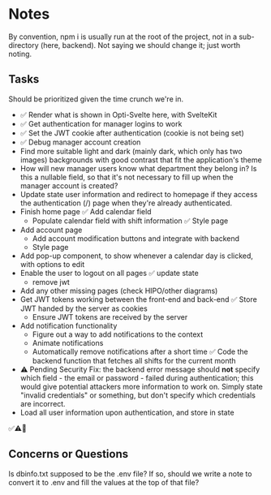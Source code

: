 # Notes

By convention, npm i is usually run at the root of the project, not in a sub-directory (here, backend). Not saying we should change it; just worth noting.

## Tasks

Should be prioritized given the time crunch we're in.

- ✅ Render what is shown in Opti-Svelte here, with SvelteKit
- ✅ Get authentication for manager logins to work
- ✅ Set the JWT cookie after authentication (cookie is not being set)
- ✅ Debug manager account creation
- Find more suitable light and dark (mainly dark, which only has two images) backgrounds with good contrast that fit the application's theme
- How will new manager users know what department they belong in? Is this a nullable field, so that it's not necessary to fill up when the manager account is created?
- Update state user information and redirect to homepage if they access the authentication (/) page when they're already authenticated.
- Finish home page
  ✅ Add calendar field
  - Populate calendar field with shift information 
  ✅ Style page
- Add account page
  - Add account modification buttons and integrate with backend
  - Style page
- Add pop-up component, to show whenever a calendar day is clicked, with options to edit
- Enable the user to logout on all pages
  ✅ update state
  - remove jwt
- Add any other missing pages (check HIPO/other diagrams)
- Get JWT tokens working between the front-end and back-end
  ✅ Store JWT handed by the server as cookies
  - Ensure JWT tokens are received by the server
- Add notification functionality
  - Figure out a way to add notifications to the context
  - Animate notifications
  - Automatically remove notifications after a short time
✅ Code the backend function that fetches all shifts for the current month
- ⚠️ Pending Security Fix: the backend error message should **not** specify which field - the email or password - failed during authentication; this would give potential attackers more information to work on. Simply state "invalid credentials" or something, but don't specify which credentials are incorrect.
- Load all user information upon authentication, and store in state

✅⚠️🎯

## Concerns or Questions

Is dbinfo.txt supposed to be the .env file? If so, should we write a note to convert it to .env and fill the values at the top of that file?
